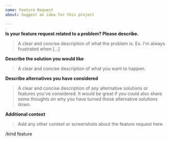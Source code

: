 ```yaml
---
name: Feature Request
about: Suggest an idea for this project

---
```


<!-- Use this form for feature requests only please! 
If you're looking for help on using / deploying 3Scale, please use [Stack Overflow](https://stackoverflow.com/questions/tagged/3scale).
-->

**Is your feature request related to a problem? Please describe.**

> A clear and concise description of what the problem is. Ex. I'm always frustrated when [...]

**Describe the solution you would like**

> A clear and concise description of what you want to happen.

**Describe alternatives you have considered**
> A clear and concise description of any alternative solutions or features you've considered. 
It would be great if you could also share some thoughts on why you have turned those alternative solutions down.

**Additional context**

> Add any other context or screenshots about the feature request here.


<!-- Please leave below line intact -->
/kind feature
